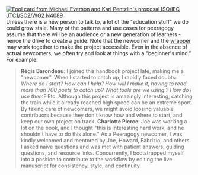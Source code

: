 [![Fool card from Michael Everson and Karl Pentzlin's proposal ISO/IEC
JTC1/SC2/WG2
N4089](http://peeragogy.org/wp-content/uploads/2012/04/unicode-fool.jpeg)](http://peeragogy.org/practice/newcomer/unicode-fool/)
Unless there is a new person to talk to, a lot of the "education stuff"
we do could grow stale. Many of the patterns and use cases for peeragogy
assume that there will be an audience or a new generation of learners -
hence the drive to create a guide. Note that the newcomer and the
[wrapper](http://peeragogy.org/practice/wrapper/ "Wrapper") may work
together to make the project accessible. Even in the absence of actual
newcomers, we often try and look at things with a "beginner's mind." For
example:

> **Régis Barondeau**: I joined this handbook project late, making me a
> "newcomer". When I started to catch up, I rapidly faced doubts: *Where
> do I start? How can I help? How will I make it, having to read more
> than 700 posts to catch up? What tools are we using ? How do I use
> them?* Etc. Although this project is amazingly interesting, catching
> the train while it already reached high speed can be an extreme sport.
> By taking care of newcomers, we might avoid loosing valuable
> contribuors because they don't know how and where to start, and keep
> our own project on track. **Charlotte Pierce**: Joe was working a lot
> on the book, and I thought "this is interesting hard work, and he
> shouldn't have to do this alone." As a Peeragogy newcomer, I was
> kindly welcomed and mentored by Joe, Howard, Fabrizio, and others. I
> asked naive questions and was met with patient answers, guiding
> questions, and resource links. Concurrently, I bootstrapped myself
> into a position to contribute to the workflow by editing the live
> manuscript for consistency, style, and continuity.
